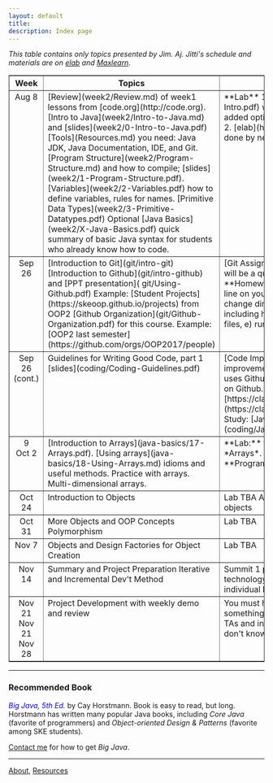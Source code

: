 ```yaml
---
layout: default
title:
description: Index page
---
```


*This table contains only topics presented by Jim. Aj. Jitti's schedule and materials are on [elab](https://elab.cpe.ku.ac.th) and [Maxlearn](https://course.ku.ac.th).*

<table border="1">
<tr valign="top">
  <th> Week  </th> 
  <th width="46%"> Topics </th>
  <th width="46%"> Assignment </th>
</tr>
<!-- -->
<tr valign="top">
<td align="center"> Aug 8 </td>
<td markdown="span">
[Review](week2/Review.md) of week1 lessons from [code.org](http://code.org).   
[Intro to Java](week2/Intro-to-Java.md) and [slides](week2/0-Intro-to-Java.pdf)   
[Tools](Resources.md) you need: Java JDK, Java Documentation, IDE, and Git.  
[Program Structure](week2/Program-Structure.md) and how to compile; [slides](week2/1-Program-Structure.pdf).  
[Variables](week2/2-Variables.pdf) how to define variables, rules for names.  
[Primitive Data Types](week2/3-Primitive-Datatypes.pdf)  
Optional [Java Basics](week2/X-Java-Basics.pdf) quick summary of basic Java syntax for students who already know how to code.  
</td>
<td markdown="span">
**Lab**  
1. [Intro to Java](week2/Lab1-Intro.pdf) with Greeter program. **New:** added optional problems using dialog boxes.  
2. [elab](https://elab.cpe.ku.ac.th) - must be done by next week.
</td>
<!-- Sep 26: git, coding -->
</tr>
<tr valign="top">
<td align="center"> Sep 26 </td>
<td markdown="span">
[Introduction to Git](git/intro-git)   
[Introduction to Github](git/intro-github) and [PPT presentation](
git/Using-Github.pdf)    
Example: [Student Projects](https://skeoop.github.io/projects) from OOP2    
[Github Organization](git/Github-Organization.pdf) for this course. Example: [OOP2 last semester](https://github.com/orgs/OOP2017/people)    
</td>
<td markdown="span">
[Git Assignment](git/git-assignment) there will be a quiz on this next week.    
**Homework:**  Learn to use the command line on your computer. Know how to: a) change directory, b) list files, c) list all files including hidden files, d) rename or move files, e) run a program.
</td>
</tr>
<!-- clean code -->
<tr valign="top">
<td align="center"> Sep 26<br/>(cont.) </td>
<td markdown="span">
Guidelines for Writing Good Code, part 1 [slides](coding/Coding-Guidelines.pdf) 
</td>
<td markdown="span">
[Code Improvement Lab](coding/code-improvement-assignment)
This assignment uses Github. **Due:** Sunday, 1 Oct, 20:00 on Github.    
Problem 3 (fixcode): [https://classroom.github.com/a/A0HAJsTW](https://classroom.github.com/a/A0HAJsTW)    
Study:  [Java Coding Standard](coding/Java-Coding-Standard.pdf)
</td>
</tr>
<!-- arrays -->
<tr valign="top">
<td align="center"> 9 <br/> Oct 2 </td>
<td markdown="span">
[Introduction to Arrays](java-basics/17-Arrays.pdf).   
[Using arrays](java-basics/18-Using-Arrays.md) idioms and useful methods.   
Practice with arrays.   
Multi-dimensional arrays.   
</td>
<td markdown="span">
**Lab:**  tba     
**Read**: Big Java, Ch. 7 *Arrays*. Only 40 pages, easy to read.    
**Programming**: tba   
</td>
</tr>
<!-- OOP 1 -->
<tr valign="top">
<td align="center"> Oct 24 </td>
<td markdown="span">
Introduction to Objects
</td>
<td markdown="span">
Lab TBA    
Assignment: SKE Restaurant with objects
</td>
</tr>
<!-- OOP 2 -->
<tr valign="top">
<td align="center"> Oct 31 </td>
<td markdown="span">
More Objects and OOP Concepts    
Polymorphism
</td>
<td markdown="span">
Lab TBA
</td>
</tr>
<!-- OOP 3 -->
<tr valign="top">
<td align="center"> Nov 7 </td>
<td markdown="span">
Objects and Design    
Factories for Object Creation   
</td>
<td markdown="span">
Lab TBA
</td>
</tr>
<!-- Project Prep -->
<tr valign="top">
<td align="center"> Nov 14 </td>
<td markdown="span">
Summary and Project Preparation    
Iterative and Incremental Dev't Method
</td>
<td markdown="span">
Summit 1 page project proposal   
Study technology you need for project    
Ask for individual help
</td>
</tr>
<!-- Project -->
<tr valign="top">
<td align="center"> Nov 21<br/>Nov 21<br/>Nov 28 </td>
<td markdown="span">
Project Development with    
weekly demo and review
</td>
<td markdown="span">
You must have code in Github and    
something to demonstrate each week.    
Ask TAs and instructor for help with    
things you don't know.   
</td>
</tr>

</table>


---
### Recommended Book

<font color="blue"><i>Big Java, 5th Ed.</i></font> by Cay Horstmann.  Book is easy to read, but long.  Horstmann has written many popular Java books, including *Core Java* (favorite of programmers) and *Object-oriented Design & Patterns* (favorite among SKE students).

[Contact me](Contact.md) for how to get *Big Java*.

---
[About](About.md), [Resources](Resources.md)

